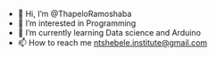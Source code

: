 - 👋 Hi, I’m @ThapeloRamoshaba
- 👀 I’m interested in Programming 
- 🌱 I’m currently learning Data science and Arduino
- 📫 How to reach me ntshebele.institute@gmail.com

<!---
ThapeloRamoshaba/ThapeloRamoshaba is a ✨ special ✨ repository because its `README.md` (this file) appears on your GitHub profile.
You can click the Preview link to take a look at your changes.
--->
